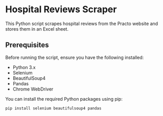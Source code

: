 # Hospital Reviews Scraper

This Python script scrapes hospital reviews from the Practo website and stores them in an Excel sheet.

## Prerequisites

Before running the script, ensure you have the following installed:

- Python 3.x
- Selenium
- BeautifulSoup4
- Pandas
- Chrome WebDriver

You can install the required Python packages using pip:

```bash
pip install selenium beautifulsoup4 pandas

